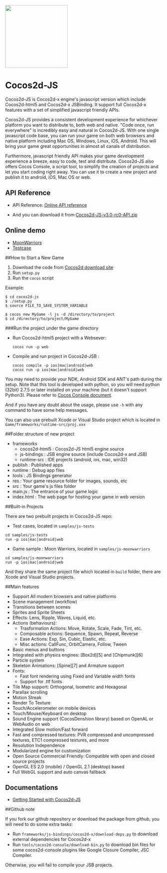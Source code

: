 <img src="http://www.cocos2d-x.org/attachments/1508/2dh5-logo.png" width=200>

Cocos2d-JS
===========

Cocos2d-JS is Cocos2d-x engine's javascript version which include Cocos2d-html5 and Cocos2d-x JSBinding. It support full Cocos2d-x features with a set of simplified javascript friendly APIs.

Cocos2d-JS provides a consistent development experience for whichever platform you want to distribute to, both web and native. "Code once, run everywhere" is incredibly easy and natural in Cocos2d-JS. With one single javascript code base, you can run your game on both web browsers and native platform including Mac OS, Windows, Linux, iOS, Android. This will bring your game great opportunities in almost all canals of distribution.

Furthermore, javascript friendly API makes your game development experience a breeze, easy to code, test and distribute. Cocos2d-JS also offers Cocos Console, a script tool, to simplify the creation of projects and let you start coding right away. You can use it to create a new project and publish it to android, iOS, Mac OS or web.

## API Reference

- API Reference: [Online API reference](http://www.cocos2d-x.org/reference/html5-js/V3.0rc0/index.html)

- And you can download it from
[Cocos2d-JS-v3.0-rc0-API.zip](http://www.cocos2d-x.org/filedown/Cocos2d-JS-v3.0-rc0-API.zip)

## Online demo
- [MoonWarriors](http://www.cocos2d-x.org/MoonWarriors/index.html)
- [Testcase](http://www.cocos2d-x.org/js-tests/)


##How to Start a New Game

1. Download the code from [Cocos2d download site](http://www.cocos2d-x.org/download)
2. Run `setup.py`
3. Run the `cocos` script

Example:

    $ cd cocos2d-js
    $ ./setup.py
    $ source FILE_TO_SAVE_SYSTEM_VARIABLE
    
    $ cocos new MyGame -l js -d /directory/to/project
    $ cd /directory/to/project/MyGame

###Run the project under the game directory

* Run Cocos2d-html5 project with a Websever:

	```
	cocos run -p web
	```

* Compile and run project in Cocos2d-JSB :

	```
	cocos compile -p ios|mac|android|web
	cocos run -p ios|mac|android|web
	```

You may need to provide your NDK, Android SDK and ANT's path during the setup. Note that this tool is developed with python, so you will need python (32bit) 2.7.5 or later installed on your machine (but it doesn't support Python3). Please refer to [Cocos Console document](http://www.cocos2d-x.org/docs/manual/framework/html5/cocos-console/en).

And if you have any doubt about the usage, please use `-h` with any command to have some help messages.

You can also use prebuilt Xcode or Visual Studio project which is located in `Game/frameworks/runtime-src/proj.xxx`

##Folder structure of new project

- frameworks
    - cocos2d-html5     : Cocos2d-JS html5 engine source
    - js-bindings       : JSB engine source (include Cocos2d-x and JSB)
    - runtime-src       : IDE projects (android, ios, mac, win32)
- publish               : Published apps
- runtime               : Debug app files
- tools                 : JS Bindings generator
- res                   : Your game resource folder for images, sounds, etc
- src                   : Your game's js files folder
- main.js               : The entrance of your game logic
- index.html            : The web page for hosting your game in web version

##Built-in Projects

There are two prebuilt projects in Cocos2d-JS repo:

- Test cases, located in `samples/js-tests`

 ```
 cd samples/js-tests
 run -p ios|mac|android|web
 ```
- Game sample : Moon Warriors, located in `samples/js-moonwarriors`

```
cd samples/js-moonwarriors
run -p ios|mac|android|web
```
And they share the same project file which located in `build` folder, there are Xcode and Visual Studio projects.

##Main features

   * Support All modern browsers and native platforms
   * Scene management (workflow)
   * Transitions between scenes
   * Sprites and Sprite Sheets
   * Effects: Lens, Ripple, Waves, Liquid, etc.
   * Actions (behaviours):
     * Trasformation Actions: Move, Rotate, Scale, Fade, Tint, etc.
     * Composable actions: Sequence, Spawn, Repeat, Reverse
     * Ease Actions: Exp, Sin, Cubic, Elastic, etc.
     * Misc actions: CallFunc, OrbitCamera, Follow, Tween
   * Basic menus and buttons
   * Integrated with physics engines: [Box2d][5] and [Chipmunk][6]
   * Particle system
   * Skeleton Animations: [Spine][7] and Armature support
   * Fonts:
     * Fast font rendering using Fixed and Variable width fonts
     * Support for .ttf fonts
   * Tile Map support: Orthogonal, Isometric and Hexagonal
   * Parallax scrolling
   * Motion Streak
   * Render To Texture
   * Touch/Accelerometer on mobile devices
   * Touch/Mouse/Keyboard on desktop
   * Sound Engine support (CocosDenshion library) based on OpenAL or WebAudio on web
   * Integrated Slow motion/Fast forward
   * Fast and compressed textures: PVR compressed and uncompressed textures, ETC1 compressed textures, and more
   * Resolution Independence
   * Modularized engine for customization
   * Open Source Commercial Friendly: Compatible with open and closed source projects
   * OpenGL ES 2.0 (mobile) / OpenGL 2.1 (desktop) based
   * Full WebGL support and auto canvas fallback
   
## Documentations

- [Getting Started with Cocos2d-JS](http://www.cocos2d-x.org/docs/manual/framework/html5/en)

##Github note

If you fork our github repository or download the package from github, you will need to do some extra tasks:

- Run `frameworks/js-bindings/cocos2d-x/download-deps.py` to download external dependencies for Cocos2d-x
- Run `tools/cocos2d-console/download-bin.py` to download bin files for some cocos2d-console plugins like Google Closure Compiler, JSC Compiler.

Otherwise, you will fail to compile your JSB projects.